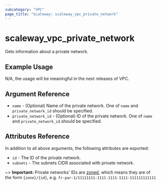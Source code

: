 ```yaml
---
subcategory: "VPC"
page_title: "Scaleway: scaleway_vpc_private_network"
---
```


# scaleway_vpc_private_network

Gets information about a private network.

## Example Usage

N/A, the usage will be meaningful in the next releases of VPC.

## Argument Reference

* `name` - (Optional) Name of the private network. One of `name` and `private_network_id` should be specified.
* `private_network_id` - (Optional) ID of the private network. One of `name` and `private_network_id` should be specified.

## Attributes Reference

In addition to all above arguments, the following attributes are exported:

- `id` - The ID of the private network.
- `subnets` - The subnets CIDR associated with private network.

~> **Important:** Private networks' IDs are [zoned](../guides/regions_and_zones.md#resource-ids), which means they are of the form `{zone}/{id}`, e.g. `fr-par-1/11111111-1111-1111-1111-111111111111`
